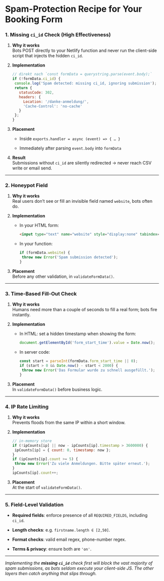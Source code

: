 # Spam-Protection Recipe for Your Booking Form

### 1. Missing `ci_id` Check (High Effectiveness)

1. **Why it works**  
   Bots POST directly to your Netlify function and never run the client-side script that injects the hidden `ci_id`.

2. **Implementation**
   
   ```js
   // direkt nach `const formData = querystring.parse(event.body);`
   if (!formData.ci_id) {
    console.log('Spam detected: missing ci_id, ignoring submission');
    return {
      statusCode: 302,
      headers: {
        Location: '/danke-anmeldung/',
        'Cache-Control': 'no-cache'
      }
    };
   }
   ```

3. **Placement**
   
   - Inside `exports.handler = async (event) => { … }`
   
   - Immediately after parsing `event.body` into `formData`

4. **Result**  
   Submissions without `ci_id` are silently redirected → never reach CSV write or email send.

---

### 2. Honeypot Field

1. **Why it works**  
   Real users don’t see or fill an invisible field named `website`, bots often do.

2. **Implementation**
   
   - In your HTML form:
     
     ```html
     <input type="text" name="website" style="display:none" tabindex="-1" autocomplete="off">
     ```
   
   - In your function:
     
     ```js
     if (formData.website) {
      throw new Error('Spam submission detected');
     }
     ```

3. **Placement**  
   Before any other validation, in `validateFormData()`.

---

### 3. Time-Based Fill-Out Check

1. **Why it works**  
   Humans need more than a couple of seconds to fill a real form; bots fire instantly.

2. **Implementation**
   
   - In HTML: set a hidden timestamp when showing the form:
     
     ```js
     document.getElementById('form_start_time').value = Date.now();
     ```
   
   - In server code:
     
     ```js
     const start = parseInt(formData.form_start_time || 0);
     if (start > 0 && Date.now() - start < 2000) {
      throw new Error('Das Formular wurde zu schnell ausgefüllt.');
     }
     ```

3. **Placement**  
   In `validateFormData()` before business logic.

---

### 4. IP Rate Limiting

1. **Why it works**  
   Prevents floods from the same IP within a short window.

2. **Implementation**
   
   ```js
   // in-memory store
   if (!ipCounts[ip] || now - ipCounts[ip].timestamp > 3600000) {
    ipCounts[ip] = { count: 0, timestamp: now };
   }
   if (ipCounts[ip].count >= 5) {
    throw new Error('Zu viele Anmeldungen. Bitte später erneut.');
   }
   ipCounts[ip].count++;
   ```

3. **Placement**  
   At the start of `validateFormData()`.

---

### 5. Field-Level Validation

- **Required fields**: enforce presence of all `REQUIRED_FIELDS`, including `ci_id`.

- **Length checks**: e.g. `firstname.length ∈ [2,50]`.

- **Format checks**: valid email regex, phone-number regex.

- **Terms & privacy**: ensure both are `'on'`.

---

*Implementing the **missing `ci_id`** check first will block the vast majority of spam submissions, as bots seldom execute your client-side JS. The other layers then catch anything that slips through.*
